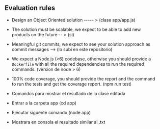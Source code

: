 ## Evaluation rules
- Design an Object Oriented solution ----- > (clase app/app.js)
- The solution must be scalable, we expect to be able to add new products on the future -- > (si)
- Meaningful git commits, we expect to see your solution approach as commit messages --> (lo subi en este repositorio)
- We expect a Node.js (>6) codebase, otherwise you should provide a `Dockerfile` with all the required dependencies to run the required commands. (version de node > 6)
- 100% code coverage, you should provide the report and the command to run the tests and get the coverage report. (npm run test)

- Comandos para mostrar el resultado de la clase editada
- Entrar a la carpeta app (cd app)
- Ejecutar siguente comando (node app)
- Mostrara en consola el resultado similar al .txt